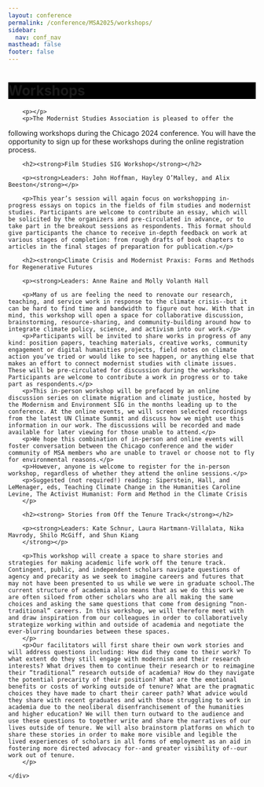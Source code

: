 ```yaml
---
layout: conference
permalink: /conference/MSA2025/workshops/
sidebar:
  nav: conf_nav
masthead: false
footer: false
---
```


<div class="page__hero--overlay"
style="background-color: #000; background-image: linear-gradient(rgba(0, 0, 0, 0.5), rgba(0, 0, 0, 0.5)), url(conference/MSA2025/assets/krasner_celebration.jpeg);">
	<div class="wrapper">
	  <h1 id="page-title" class="page__title" itemprop="headline">       
		  Workshops       
	  </h1> 
	</div>
</div>

<body>
    <div class="post">
        
    	<p></p>
    	<p>The Modernist Studies Association is pleased to offer the
following workshops during the Chicago 2024 conference. You will have the
opportunity to sign up for these workshops during the online registration
process. </p>
        <p></p>
        
    	<h2><strong>Film Studies SIG Workshop</strong></h2>
    
        <p><strong>Leaders: John Hoffman, Hayley O’Malley, and Alix Beeston</strong></p>
        
        <p>This year’s session will again focus on workshopping in-progress essays on topics in the fields of film studies and modernist studies. Participants are welcome to contribute an essay, which will be solicited by the organizers and pre-circulated in advance, or to take part in the breakout sessions as respondents. This format should give participants the chance to receive in-depth feedback on work at various stages of completion: from rough drafts of book chapters to articles in the final stages of preparation for publication.</p>

    	<h2><strong>Climate Crisis and Modernist Praxis: Forms and Methods for Regenerative Futures
</strong></h2>
    
        <p><strong>Leaders: Anne Raine and Molly Volanth Hall
</strong></p>
        
        <p>Many of us are feeling the need to renovate our research, teaching, and service work in response to the climate crisis--but it can be hard to find time and bandwidth to figure out how. With that in mind, this workshop will open a space for collaborative discussion, brainstorming, resource-sharing, and community-building around how to integrate climate policy, science, and activism into our work.</p>		
		<p>Participants will be invited to share works in progress of any kind: position papers, teaching materials, creative works, community engagement or digital humanities projects, field notes on climate action you’ve tried or would like to see happen, or anything else that makes an effort to connect modernist studies with climate issues. These will be pre-circulated for discussion during the workshop. Participants are welcome to contribute a work in progress or to take part as respondents.</p>		
		<p>This in-person workshop will be prefaced by an online discussion series on climate migration and climate justice, hosted by the Modernism and Environment SIG in the months leading up to the conference. At the online events, we will screen selected recordings from the latest UN Climate Summit and discuss how we might use this information in our work. The discussions will be recorded and made available for later viewing for those unable to attend.</p>		
		<p>We hope this combination of in-person and online events will foster conversation between the Chicago conference and the wider community of MSA members who are unable to travel or choose not to fly for environmental reasons.</p>		
		<p>However, anyone is welcome to register for the in-person workshop, regardless of whether they attend the online sessions.</p>		
		<p>Suggested (not required!) reading: Siperstein, Hall, and LeMenager, eds, Teaching Climate Change in the Humanities Caroline Levine, The Activist Humanist: Form and Method in the Climate Crisis
		</p>
 
		<h2><strong> Stories from Off the Tenure Track</strong></h2>
    
        <p><strong>Leaders: Kate Schnur, Laura Hartmann-Villalata, Nika Mavrody, Shilo McGiff, and Shun Kiang
		</strong></p>
        
        <p>This workshop will create a space to share stories and strategies for making academic life work off the tenure track. Contingent, public, and independent scholars navigate questions of agency and precarity as we seek to imagine careers and futures that may not have been presented to us while we were in graduate school.The current structure of academia also means that as we do this work we are often siloed from other scholars who are all making the same choices and asking the same questions that come from designing “non-traditional” careers. In this workshop, we will therefore meet with and draw inspiration from our colleagues in order to collaboratively strategize working within and outside of academia and negotiate the ever-blurring boundaries between these spaces.
		</p>
		<p>Our facilitators will first share their own work stories and will address questions including: How did they come to their work? To what extent do they still engage with modernism and their research interests? What drives them to continue their research or to reimagine their “traditional” research outside of academia? How do they navigate the potential precarity of their position? What are the emotional benefits or costs of working outside of tenure? What are the pragmatic choices they have made to chart their career path? What advice would they share with recent graduates and with those struggling to work in academia due to the neoliberal disenfranchisement of the humanities and higher education? We will then turn outward to the audience and use these questions to together write and share the narratives of our lives outside of tenure. We will also brainstorm platforms on which to share these stories in order to make more visible and legible the lived experiences of scholars in all forms of employment as an aid in fostering more directed advocacy for--and greater visibility of--our work out of tenure.
		</p>      
		
    </div>


</body>